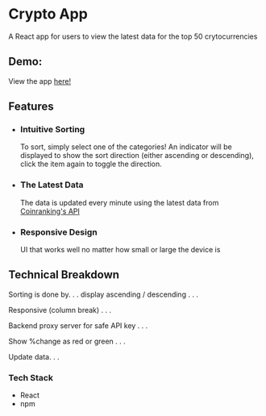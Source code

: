<h1>Crypto App </h1>
<p>
  A React app for users to view the latest data for the top 50 crytocurrencies
</p>

<h2>Demo:</h2>
<p>
  View the app <a href="https://crypto-app-netlify.netlify.app"> here! </a> 
</p>


<h2>Features</h2>
<ul>
  <li>
    <h3> Intuitive Sorting </h3> 
    To sort, simply select one of the categories! An indicator will be displayed to show the sort direction (either ascending or descending), click the item again to toggle the direction.
  </li>
  <li>
    <h3> The Latest Data </h3> 
    The data is updated every minute using the latest data from <a href="https://rapidapi.com/Coinranking/api/coinranking1/"> Coinranking's API</a>
  </li>
  <li>
    <h3> Responsive Design </h3> 
    UI that works well no matter how small or large the device is
  </li>
</ul>

<h2>Technical Breakdown</h2>

<p>Sorting is done by. . . display ascending / descending . . . </p>
<p>Responsive (column break) . . .</p>
<p>Backend proxy server for safe API key . . .</p>
<p>Show %change as red or green . . .</p>
<p>Update data. . .</p>


<h3>Tech Stack</h3>
<ul>
  <li>React</li>
  <li>npm</li>
</ul>




